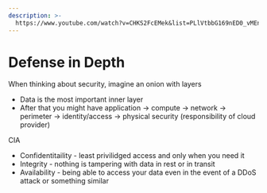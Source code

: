 ```yaml
---
description: >-
  https://www.youtube.com/watch?v=CHKS2FcEMek&list=PLlVtbbG169nED0_vMEniWBQjSoxTsBYS3&index=37
---
```


# Defense in Depth

When thinking about security, imagine an onion with layers

* Data is the most important inner layer
* After that you might have application -> compute -> network -> perimeter -> identity/access -> physical security (responsibility of cloud provider)

CIA

* Confidentitaility - least privilidged access and only when you need it
* Integrity - nothing is tampering with data in rest or in transit
* Availability - being able to access your data even in the event of a DDoS attack or something similar
